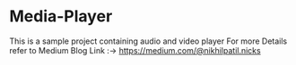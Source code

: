 # Media-Player
This is a sample project containing audio and video player
For more Details refer to Medium Blog
Link :-> https://medium.com/@nikhilpatil.nicks
